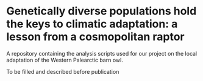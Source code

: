 # Genetically diverse populations hold the keys to climatic adaptation: a lesson from a cosmopolitan raptor  

A repository containing the analysis scripts used for our project on the local adaptation of the Western Palearctic barn owl. 

To be filled and described before publication
